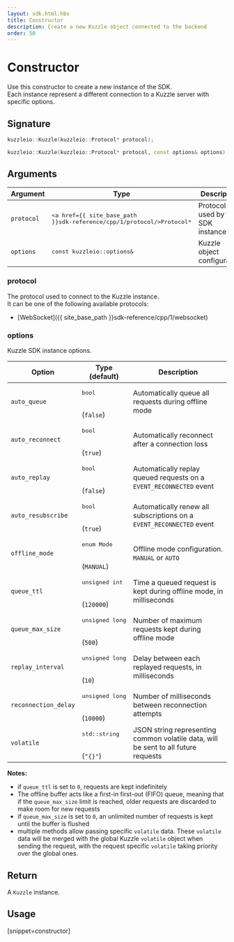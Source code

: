 ```yaml
---
layout: sdk.html.hbs
title: Constructor
description: Create a new Kuzzle object connected to the backend
order: 50
---
```


# Constructor

Use this constructor to create a new instance of the SDK.  
Each instance represent a different connection to a Kuzzle server with specific options.

## Signature

```cpp
kuzzleio::Kuzzle(kuzzleio::Protocol* protocol);

kuzzleio::Kuzzle(kuzzleio::Protocol* protocol, const options& options);
```

## Arguments

| Argument  | Type        | Description                     |
| --------- | ----------- | ------------------------------- |
| `protocol`    | <pre><a href={{ site_base_path }}sdk-reference/cpp/1/protocol/>Protocol\*</a></pre> | Protocol used by the SDK instance |
| `options` | <pre>const kuzzleio::options\&</pre>   | Kuzzle object configuration |

### protocol

The protocol used to connect to the Kuzzle instance.  
It can be one of the following available protocols:
  - [WebSocket]({{ site_base_path }}sdk-reference/cpp/1/websocket)


### options

Kuzzle SDK instance options.


| Option               | Type<br/>(default)               | Description         |
| -------------------- | ------------------ | ------------------------------------------------------------------ | 
| `auto_queue`         | <pre>bool</pre><br/>(`false`)  | Automatically queue all requests during offline mode   |
| `auto_reconnect`     | <pre>bool</pre><br/>(`true`)  | Automatically reconnect after a connection loss         |
| `auto_replay`        | <pre>bool</pre><br/>(`false`)  | Automatically replay queued requests on a `EVENT_RECONNECTED` event |
| `auto_resubscribe`   | <pre>bool</pre><br/>(`true`)  | Automatically renew all subscriptions on a `EVENT_RECONNECTED` event |
| `offline_mode`       | <pre>enum Mode</pre><br/>(`MANUAL`) | Offline mode configuration. `MANUAL` or `AUTO` |
| `queue_ttl`          | <pre>unsigned int</pre><br/>(`120000`) | Time a queued request is kept during offline mode, in milliseconds |
| `queue_max_size`     | <pre>unsigned long</pre><br/>(`500`) | Number of maximum requests kept during offline mode |
| `replay_interval`    | <pre>unsigned long</pre><br/>(`10`) | Delay between each replayed requests, in milliseconds |
| `reconnection_delay` | <pre>unsigned long</pre><br/>(`10000`) | Number of milliseconds between reconnection attempts |
| `volatile`           | <pre>std::string</pre><br/>(`"{}"`) | JSON string representing common volatile data, will be sent to all future requests |

**Notes:**

- if `queue_ttl` is set to `0`, requests are kept indefinitely
- The offline buffer acts like a first-in first-out (FIFO) queue, meaning that if the `queue_max_size` limit is reached, older requests are discarded to make room for new requests
- if `queue_max_size` is set to `0`, an unlimited number of requests is kept until the buffer is flushed
- multiple methods allow passing specific `volatile` data. These `volatile` data will be merged with the global Kuzzle `volatile` object when sending the request, with the request specific `volatile` taking priority over the global ones.

## Return

A `Kuzzle` instance.

## Usage

[snippet=constructor]
